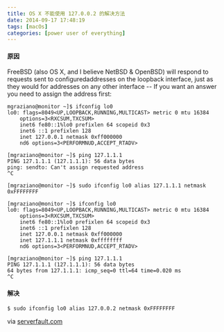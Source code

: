 ```yaml
---
title: OS X 不能使用 127.0.0.2 的解决方法
date: 2014-09-17 17:48:19
tags: [macOs]
categories: [power user of everything]
---
```


#### 原因

FreeBSD (also OS X, and I believe NetBSD & OpenBSD) will respond to requests sent to configuredaddresses on the loopback interface, just as they would for addresses on any other interface -- If you want an answer you need to assign the address first:

```shell
mgraziano@monitor ~]$ ifconfig lo0
lo0: flags=8049<UP,LOOPBACK,RUNNING,MULTICAST> metric 0 mtu 16384
    options=3<RXCSUM,TXCSUM>
    inet6 fe80::1%lo0 prefixlen 64 scopeid 0x3
    inet6 ::1 prefixlen 128
    inet 127.0.0.1 netmask 0xff000000
    nd6 options=3<PERFORMNUD,ACCEPT_RTADV>

[mgraziano@monitor ~]$ ping 127.1.1.1
PING 127.1.1.1 (127.1.1.1): 56 data bytes
ping: sendto: Can't assign requested address
^C

[mgraziano@monitor ~]$ sudo ifconfig lo0 alias 127.1.1.1 netmask 0xFFFFFFFF

[mgraziano@monitor ~]$ ifconfig lo0
lo0: flags=8049<UP,LOOPBACK,RUNNING,MULTICAST> metric 0 mtu 16384
    options=3<RXCSUM,TXCSUM>
    inet6 fe80::1%lo0 prefixlen 64 scopeid 0x3
    inet6 ::1 prefixlen 128
    inet 127.0.0.1 netmask 0xff000000
    inet 127.1.1.1 netmask 0xffffffff
    nd6 options=3<PERFORMNUD,ACCEPT_RTADV>

[mgraziano@monitor ~]$ ping 127.1.1.1
PING 127.1.1.1 (127.1.1.1): 56 data bytes
64 bytes from 127.1.1.1: icmp_seq=0 ttl=64 time=0.020 ms
^C
```

#### 解决

```shell
$ sudo ifconfig lo0 alias 127.0.0.2 netmask 0xFFFFFFFF
```

via [serverfault.com](http://serverfault.com/questions/293874/why-cant-i-ping-an-address-on-the-loopback-device-under-freebsd)
